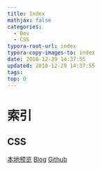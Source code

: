```yaml
---
title: Index
mathjax: false
categories:
  - Dev
  - CSS
typora-root-url: index
typora-copy-images-to: index
date: 2018-12-29 14:37:55
updated: 2018-12-29 14:37:55
tags:
top: 0
---
```



# 索引 
 
## CSS 
[本地预览](CSS.md)    [Blog](http://blog.kuma8866.top/posts/3999917138/)     [Github](https://github.com/KumaDocCenter/CSS/blob/master/doc/md/CSS.md)
 
 
 
